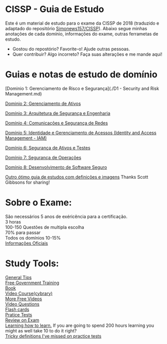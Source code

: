 # CISSP - Guia de Estudo 

Este é um material de estudo para o exame da CISSP de 2018 (traduzido e adaptado do repositório [Simonews157/CISSP](https://gitlab.com/simonowens157/cissp/)). Abaixo segue minhas anotações de cada domínio, informações do exame, outras ferrametas de estudo. 
* Gostou do repostório? Favorite-o! Ajude outras pessoas. 
* Quer contribuir? Algo incorreto? Faça suas alterações e me mande aqui!

# Guias e notas de estudo de domínio
[Dominio 1: Gerenciamento de Risco e Segurança](./D1 - Security and Risk Management.md)

[Dominio 2: Gerenciamento de Ativos](https://github.com/so87/CISSP-Cheat-Sheet-/blob/master/D2%20-%20Asset%20Security.md)

[Domínio 3: Arquitetura de Segurança e Engenharia](https://github.com/so87/CISSP-Cheat-Sheet-/blob/master/D3%20-%20Security%20Architecture%20and%20Engineering.md)

[Domínio 4: Comunicações e Segurança de Redes](https://github.com/so87/CISSP-Cheat-Sheet-/blob/master/D4%20-%20Communication%20and%20Network%20Security.md)

[Domínio 5: Identidade e Gerenciamento de Acessos (Identity and Access Management - IAM)](https://github.com/so87/CISSP-Cheat-Sheet-/blob/master/D5%20-%20Identity%20and%20Access%20Management.md)

[Domínio 6: Segurança de Ativos e Testes](https://github.com/so87/CISSP-Cheat-Sheet-/blob/master/D6%20-%20Security%20Assessment%20and%20Testing.md)

[Domínio 7: Segurança de Operações](https://github.com/so87/CISSP-Cheat-Sheet-/blob/master/D7%20-%20Security%20Operations.md)

[Domínio 8: Desenvolvimento de Software Seguro](https://github.com/so87/CISSP-Cheat-Sheet-/blob/master/D8%20-%20Software%20Development%20Security.md)

[Outro ótimo guia de estudos com definições e imagens](https://github.com/so87/CISSP-Study-Guide/blob/master/StudyNotes.pdf) Thanks Scott Gibbsons for sharing!

# Sobre o Exame:
São necessários 5 anos de exéricência para a certificação.<br />
3 horas<br />
100-150 Questões de multipla escolha<br />
70% para passar<br />
Todos os domínios 10-15%<br />
[Informações Oficiais](https://www.isc2.org/Certifications/-/media/CC72396FD9F34D3AAF073BF2AADB185C.ashx)<br />

# Study Tools:
[General Tips](https://github.com/so87/CISSP-Study-Guide/blob/master/General%20Tips.md)<br />
[Free Government Training](https://fedvte.usalearning.gov/) <br />
[Book](https://www.amazon.com/CISSP-All-One-Guide-Seventh/dp/0071849270/ref=sr_1_6?s=books&ie=UTF8&qid=1525371721&sr=1-6&keywords=cissp) <br />
[Video Course(cybrary)](https://www.cybrary.it/course/cissp/) <br />
[More Free Videos](https://www.youtube.com/watch?v=JWqd_qaR81g&list=PLEiEAq2VkUUId6PKW0fpJdBRJO5MFQ8VM) <br />
[Video Questions](https://www.youtube.com/watch?v=JywLANSd-1E&list=PLfuKjbmP_JpVtQSl9AL7PPIxrim6K8q0r) <br />
[Flash cards](https://quizlet.com/2519918/cissp-practice-flash-cards/) <br />
[Pratice Tests](https://www.amazon.com/CISSP-Official-ISC-Practice-Tests/dp/1119475929/ref=mt_paperback?_encoding=UTF8&me=&qid=1532002117) <br />
[Review on Exam](https://www.youtube.com/watch?v=eLYbFtS7G9E) <br />
[Learning how to learn.](https://www.amazon.com/Unlimited-Memory-Advanced-Strategies-Productive-ebook/dp/B00I3QS1XQ/ref=sr_1_3_sspa?s=books&ie=UTF8&qid=1540590777&sr=1-3-spons&keywords=learning+how+to+learn&psc=1) If you are going to spend 200 hours learning you might as well take 10 to do it right? <br />
[Tricky definitions I've missed on practice tests](https://github.com/so87/CISSP-Study-Guide/blob/master/tricky%20definitions.md)<br />
